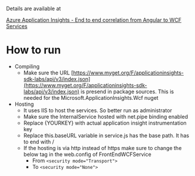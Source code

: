 Details are available at

[Azure Application Insights - End to end correlation from Angular to WCF Services](http://joymonscode.blogspot.com/2017/08/azure-application-insights-end-to-end.html)

# How to run
- Compiling
  - Make sure the URL [https://www.myget.org/F/applicationinsights-sdk-labs/api/v3/index.json](https://www.myget.org/F/applicationinsights-sdk-labs/api/v3/index.json) is presend in package sources. This is needed for the Microsoft.ApplicationInsights.Wcf nuget
- Hosting
  - It uses IIS to host the services. So better run as administrator
  - Make sure the InternalService hosted with net.pipe binding enabled
  - Replace {YOURKEY} with actual application insight instrumentation key
  - Replace this.baseURL variable in service.js has the base path. It has to end with /
  - If the hosting is via http instead of https make sure to change the below tag in the web.config of FrontEndWCFService
    - From `<security mode="Transport">`
    - To `<security mode="None">`


